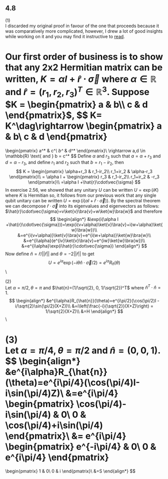 ## 4.8
(1)\
I discarded my original proof in favour of the one that proceeds because it was comparatively more complicated, however, I drew a lot of good insights while working on it and you may find it instructive to [read](cheekycheats/4.8(1)_original_proof.md).

Our first order of business is to show that any 2x2 Hermitian matrix can be written, $K=\alpha I +\hat{r}\cdot\vec{\sigma}$ where $\alpha\in \mathbb{R}$ and $\hat{r} = (r_1,r_2,r_3)^T \in \mathbb{R}^3$. Suppose
$K = 
\begin{pmatrix}
a & b\\
c & d
\end{pmatrix}$,
$$
K= K^\dag\rightarrow
\begin{pmatrix}
a & b\\
c & d
\end{pmatrix}
=
\begin{pmatrix}
a^* & c^*\\
b^* & d^*
\end{pmatrix}\\
\rightarrow a,d \in \mathbb{R} \text{ and } b = c^*
$$
Define $\alpha$ and $r_3$ such that $a=\alpha +r_3$ and $d=\alpha-r_3$, and define $r_1$ and $r_2$ such that $b=r_1-ir_2$, then 
$$
K = 
\begin{pmatrix}
\alpha+r_3 & r_1-ir_2\\
r_1+ir_2 & \alpha-r_3
\end{pmatrix}\\
= \alpha I + 
\begin{pmatrix}
r_3 & r_1-ir_2\\
r_1+ir_2 & -r_3
\end{pmatrix}\\
=\alpha I +\hat{r}\cdot\vec{\sigma}
$$
In exercise 2.56, we showed that any unitary $U$ can be written $U = \exp(iK)$ where $K$ is Hermitian so, it follows from our previous work that any single qubit unitary can be written $U=\exp(i(\alpha I +\hat{r}\cdot\vec{\sigma}))$. By the spectral theorem we can decompose $\hat{r}\cdot\vec{\sigma}$ into its eigenvalues and eigenvectors as follows: $\hat{r}\cdot\vec{\sigma}=v\ket{v}\bra{v}+w\ket{w}\bra{w}$ and therefore
$$
\begin{align*}
&\exp(i(\alpha I +\hat{r}\cdot\vec{\sigma}))=\exp(i(v+\alpha)\ket{v}\bra{v}+i(w+\alpha)\ket{w}\bra{w})\\
&=e^{i(v+\alpha)}\ket{v}\bra{v}+e^{i(w+\alpha)}\ket{w}\bra{w}\\
&=e^{i\alpha}(e^{iv}\ket{v}\bra{v}+e^{iw}\ket{w}\bra{w})\\
&=e^{i\alpha}\exp(i\hat{r}\cdot\vec{\sigma})
\end{align*}
$$
Now define $\hat{n}=\hat{r}/||\hat{r}||$ and $\theta = -2||\hat{r}||$ to get 
$$
U = e^{i\alpha}\exp(-i\theta\hat{n}\cdot \vec{\sigma}/2)=e^{i\alpha}R_{\hat{n}}(\theta)
$$\\

(2)\
Let $\alpha=\pi/2, \theta=\pi$ and $\hat{n}=(1/\sqrt{2}, 0, 1/\sqrt{2})^T$ where $\hat{n}^T\cdot\hat{n}=1$.
$$
\begin{align*}
&e^{i\alpha}R_{\hat{n}}(\theta)=e^{i\pi/2}(\cos(\pi/2)I - i/\sqrt{2}\sin(\pi/2)(X+Z))\\
&=i\left(\frac{-i}{\sqrt{2}}(X+Z)\right) = 1/\sqrt{2}(X+Z)\\
&=H
\end{align*}
$$\\

(3)\
Let $\alpha=\pi/4, \theta=\pi/2$ and $\hat{n}=(0,0,1)$.
$$
\begin{align*}
&e^{i\alpha}R_{\hat{n}}(\theta)=e^{i\pi/4}(\cos(\pi/4)I-i\sin(\pi/4)Z)\\
&=e^{i\pi/4}
\begin{pmatrix}
\cos(\pi/4)-i\sin(\pi/4) & 0\\
0 & \cos(\pi/4)+i\sin(\pi/4)
\end{pmatrix}\\
&=
e^{i\pi/4}
\begin{pmatrix}
e^{-i\pi/4} & 0\\
0 & e^{i\pi/4}
\end{pmatrix}
=
\begin{pmatrix}
1 & 0\\
0 & i
\end{pmatrix}\\
&=S
\end{align*}
$$


